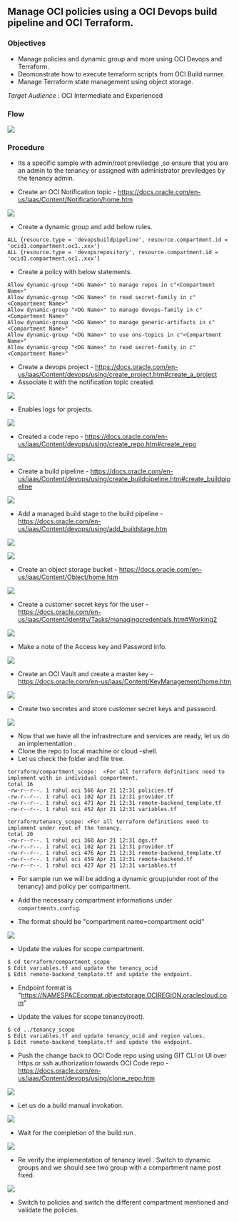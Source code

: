 Manage OCI policies using a OCI Devops build pipeline and OCI Terraform.
------

### Objectives

- Manage policies and dynamic group and more using OCI Devops and Terraform.
- Deomonstrate how to execute terraform scripts from OCI Build runner.
- Manage Terraform state management using object storage.


*Target Audience* : OCI Intermediate and Experienced 

###  Flow 

![](images/oci_devops_policies_dgs.drawio.png)

### Procedure

- Its a specific sample with admin/root previledge ,so ensure that you are an admin to the tenancy or assigned with administrator previledges by the tenancy admin.

- Create an OCI Notification topic - https://docs.oracle.com/en-us/iaas/Content/Notification/home.htm 

![](images/oci_topic.png)

- Create a dynamic group and add below rules.

```
ALL {resource.type = 'devopsbuildpipeline', resource.compartment.id = 'ocid1.compartment.oc1..xxx'}	
ALL {resource.type = 'devopsrepository', resource.compartment.id = 'ocid1.compartment.oc1..xxx'}

```

- Create a policy with below statements.


```
Allow dynamic-group "<DG Name>" to manage repos in c"<Compartment Name>"	
Allow dynamic-group "<DG Name>" to read secret-family in c"<Compartment Name>"	
Allow dynamic-group "<DG Name>" to manage devops-family in c"<Compartment Name>"	
Allow dynamic-group "<DG Name>" to manage generic-artifacts in c"<Compartment Name>"	
Allow dynamic-group "<DG Name>" to use ons-topics in c"<Compartment Name>"	
Allow dynamic-group "<DG Name>" to read secret-family in c"<Compartment Name>"
```

- Create a devops project - https://docs.oracle.com/en-us/iaas/Content/devops/using/create_project.htm#create_a_project 
- Associate it with the notification topic created.

![](images/oci_project.png)

- Enables logs for projects.

![](images/oci_logs.png)

- Created a code repo - https://docs.oracle.com/en-us/iaas/Content/devops/using/create_repo.htm#create_repo

![](images/oci_repo.png)

- Create a build pipeline - https://docs.oracle.com/en-us/iaas/Content/devops/using/create_buildpipeline.htm#create_buildpipeline


![](images/oci_buildpipeline.png)

- Add a managed build stage to the build pipeline - https://docs.oracle.com/en-us/iaas/Content/devops/using/add_buildstage.htm


![](images/oci_buildstage_1.png)

![](images/oci_buildstage_2.png)

- Create an object storage bucket - https://docs.oracle.com/en-us/iaas/Content/Object/home.htm

![](images/oci_objectstore.png)

- Create a customer secret keys for the user - https://docs.oracle.com/en-us/iaas/Content/Identity/Tasks/managingcredentials.htm#Working2


![](images/oci_user_1.png)

- Make a note of the Access key and Password info.

![](images/oci_user_2.png)


- Create an OCI Vault and create a master key - https://docs.oracle.com/en-us/iaas/Content/KeyManagement/home.htm

![](images/oci_vault_1.png)

- Create two secretes and store customer secret keys and password.

![](images/oci_vault_2.png)

- Now that we have all the infrastrecture and services are ready, let us do an implementation  . 
- Clone the repo to local machine or cloud -shell.
- Let us check the folder and file tree.


```
terraform/compartment_scope:  <For all terraform definitions need to implement with in individual compartment.
total 16
-rw-r--r--. 1 rahul oci 566 Apr 21 12:31 policies.tf
-rw-r--r--. 1 rahul oci 102 Apr 21 12:31 provider.tf
-rw-r--r--. 1 rahul oci 471 Apr 21 12:31 remote-backend_template.tf
-rw-r--r--. 1 rahul oci 452 Apr 21 12:31 variables.tf

terraform/tenancy_scope: <For all terraform definitions need to implement under root of the tenancy.
total 20
-rw-r--r--. 1 rahul oci 360 Apr 21 12:31 dgs.tf
-rw-r--r--. 1 rahul oci 102 Apr 21 12:31 provider.tf
-rw-r--r--. 1 rahul oci 476 Apr 21 12:31 remote-backend_template.tf
-rw-r--r--. 1 rahul oci 459 Apr 21 12:31 remote-backend.tf
-rw-r--r--. 1 rahul oci 427 Apr 21 12:31 variables.tf
```

- For sample run we will be adding a dynamic group(under root of the tenancy) and policy per compartment.

- Add the necessary compartment informations under `compartments.config`.
- The format should be "compartment name=compartment ocid" 

![](images/oci_compartment_ids.png)

- Update the values for scope compartment.

```
$ cd terraform/compartment_scope
$ Edit variables.tf and update the tenancy_ocid
$ Edit remote-backend_template.tf and update the endpoint.
```
- Endpoint format is "https://NAMESPACEcompat.objectstorage.OCIREGION.oraclecloud.com"

- Update the values for scope tenancy(root).

```
$ cd ../tenancy_scope 
$ Edit variables.tf and update tenancy_ocid and region values.
$ Edit remote-backend_template.tf and update the endpoint.
```

- Push the change back to OCI Code repo using using GIT CLI or UI over https or ssh authorization towards OCI Code repo  - https://docs.oracle.com/en-us/iaas/Content/devops/using/clone_repo.htm 


![](images/oci_coderepo.png)

- Let us do a build manual invokation.

![](images/oci_build_run_1.png)

- Wait for the completion of the build run .

![](images/oci_build_run_2.png)

- Re verify the implementation of tenancy level . Switch to dynamic groups and we should see two group with a compartment name post fixed.


![](images/oci_dg.png)

- Switch to policies and switch the different compartment mentioned and validate the policies.



